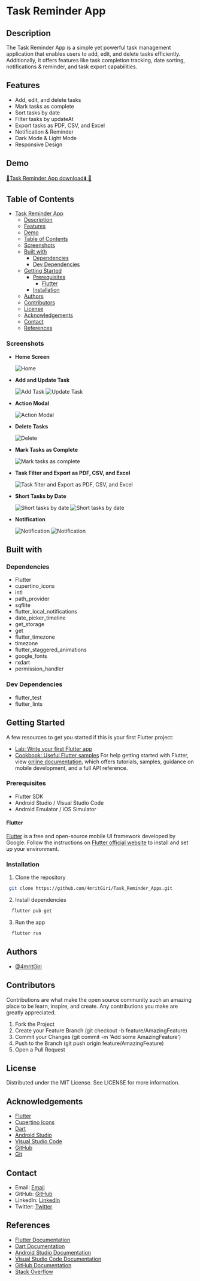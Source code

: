 # Task Reminder App

## Description

The Task Reminder App is a simple yet powerful task management application that enables users to add, edit, and delete tasks efficiently. Additionally, it offers features like task completion tracking, date sorting, notifications & reminder, and task export capabilities.

## Features

- Add, edit, and delete tasks
- Mark tasks as complete
- Sort tasks by date
- Filter tasks by updateAt
- Export tasks as PDF, CSV, and Excel
- Notification & Reminder
- Dark Mode & Light Mode
- Responsive Design

## Demo
[🔴Task Reminder App download⬇️ 📍](https://github.com/4mritGiri/Task_Reminder_Apps/releases/download/v1.3.0/app-release.apk)

## Table of Contents
- [Task Reminder App](#task-reminder-app)
  - [Description](#description)
  - [Features](#features)
  - [Demo](#demo)
  - [Table of Contents](#table-of-contents)
  - [Screenshots](#screenshots)
  - [Built with](#built-with)
    - [Dependencies](#dependencies)
    - [Dev Dependencies](#dev-dependencies)
  - [Getting Started](#getting-started)
    - [Prerequisites](#prerequisites)
      - [Flutter](#flutter)
    - [Installation](#installation)
  - [Authors](#authors)
  - [Contributors](#contributors)
  - [License](#license)
  - [Acknowledgements](#acknowledgements)
  - [Contact](#contact)
  - [References](#references)

### Screenshots

- **Home Screen**
  
  ![Home](https://github.com/4mritGiri/ToDo-Apps/blob/main/images/screenshot/Home%20Screen.png)

- **Add and Update Task**
  
  ![Add Task](https://github.com/4mritGiri/ToDo-Apps/blob/v0.1.0/images/screenshot/Add%20Task.png)
  ![Update Task](https://github.com/4mritGiri/ToDo-Apps/blob/main/images/screenshot/Update%20task.png)

- **Action Modal**
  
  ![Action Modal](https://github.com/4mritGiri/ToDo-Apps/blob/main/images/screenshot/Action%20modal.png)

- **Delete Tasks**
  
  ![Delete](https://github.com/4mritGiri/ToDo-Apps/blob/main/images/screenshot/Delete%20and%20Task%20complete.png)

- **Mark Tasks as Complete**
  
  ![Mark tasks as complete](https://github.com/4mritGiri/ToDo-Apps/blob/v0.1.0/images/screenshot/Delete%20and%20Task%20complete.png)

- **Task Filter and Export as PDF, CSV, and Excel**
  
  ![Task filter and Export as PDF, CSV, and Excel](https://github.com/4mritGiri/ToDo-Apps/blob/main/images/screenshot/task%20filter%20and%20export%20as%20pdf%2Ccsv%2C%20and%20excel.png)

- **Short Tasks by Date**
  
  ![Short tasks by date](https://github.com/4mritGiri/ToDo-Apps/blob/main/images/screenshot/Weekly%20.png)
  ![Short tasks by date](https://github.com/4mritGiri/ToDo-Apps/blob/v0.1.0/images/screenshot/Date%20list.png)

- **Notification**
  
  ![Notification](https://github.com/4mritGiri/ToDo-Apps/blob/main/images/screenshot/Notification.png)
  ![Notification](https://github.com/4mritGiri/ToDo-Apps/blob/main/images/screenshot/Nav%20notification.png)

## Built with

### Dependencies

- Flutter
- cupertino_icons
- intl
- path_provider
- sqflite
- flutter_local_notifications
- date_picker_timeline
- get_storage
- get
- flutter_timezone
- timezone
- flutter_staggered_animations
- google_fonts
- rxdart
- permission_handler

### Dev Dependencies

- flutter_test
- flutter_lints

## Getting Started
A few resources to get you started if this is your first Flutter project:
- [Lab: Write your first Flutter app](https://flutter.dev/docs/get-started/codelab)
- [Cookbook: Useful Flutter samples](https://flutter.dev/docs/cookbook)
For help getting started with Flutter, view
[online documentation](https://flutter.dev/docs), which offers tutorials, samples, guidance on mobile development, and a full API reference.

### Prerequisites
- Flutter SDK
- Android Studio / Visual Studio Code
- Android Emulator / iOS Simulator

#### Flutter

[Flutter](https://flutter.dev/docs/get-started/install) is a free and open-source mobile UI framework developed by Google. Follow the instructions on [Flutter official website](https://flutter.dev/docs/get-started/install) to install and set up your environment.

### Installation

1. Clone the repository

 ```sh
  git clone https://github.com/4mritGiri/Task_Reminder_Apps.git
 ```
2. Install dependencies

 ```sh
   flutter pub get
  ```
3. Run the app
   
  ```sh
    flutter run
  ```
## Authors
  - [@4mritGiri](https://github.com/4mrit)

## Contributors
Contributions are what make the open source community such an amazing place to be learn, inspire, and create. Any contributions you make 
are greatly appreciated. 
1. Fork the Project
2. Create your Feature Branch (git checkout -b feature/AmazingFeature)
3. Commit your Changes (git commit -m 'Add some AmazingFeature')
4. Push to the Branch (git push origin feature/AmazingFeature)
5. Open a Pull Request

## License
Distributed under the MIT License. See LICENSE for more information.

## Acknowledgements
- [Flutter](https://flutter.dev/)
- [Cupertino Icons](https://pub.dev/packages/cupertino_icons)
- [Dart](https://dart.dev/)
- [Android Studio](https://developer.android.com/studio)
- [Visual Studio Code](https://code.visualstudio.com/)
- [GitHub](https://github.com/4mritGiri/Task_Reminder_Apps)
- [Git](https://git-scm.com/)

## Contact
- Email: [Email](mailto:legendspam025@gmail.com)
- GitHub: [GitHub](https://github.com/4mritGiri)
- LinkedIn: [LinkedIn](https://www.linkedin.com/in/4mritGiri/)
- Twitter: [Twitter](https://twitter.com/4mritGiri)

## References
- [Flutter Documentation](https://flutter.dev/docs)
- [Dart Documentation](https://dart.dev/guides)
- [Android Studio Documentation](https://developer.android.com/docs)
- [Visual Studio Code Documentation](https://code.visualstudio.com/docs)
- [GitHub Documentation](https://docs.github.com/en)
- [Stack Overflow](https://stackoverflow.com/)

